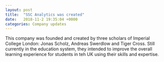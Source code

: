 ```yaml
---
layout: post
title:  "SSC Analytics was created"
date:   2018-11-2 19:35:04 +0000
categories: Company updates
---
```

This company was founded and created by three scholars of Imperial College London: Jonas Scholz, Andreas Swerdlow and Tiger Cross. Still currently in the education system, they intended to improve the overall learning experience for students in teh UK using their skills and expertise. 
